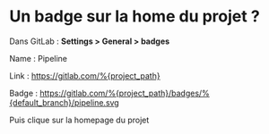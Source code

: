 # Un badge sur la home du projet ?

Dans GitLab : **Settings > General > badges**

Name : Pipeline

Link : https://gitlab.com/%{project_path}

Badge : https://gitlab.com/%{project_path}/badges/%{default_branch}/pipeline.svg

Puis clique sur la homepage du projet